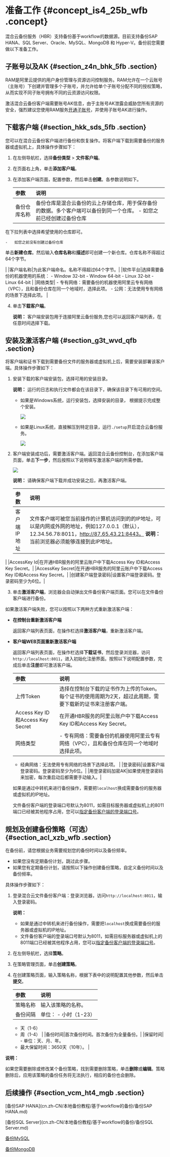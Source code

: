 # 准备工作 {#concept_is4_25b_wfb .concept}

混合云备份服务（HBR）支持备份基于workflow的数据源。目前支持备份SAP HANA、SQL Server、Oracle、MySQL、MongoDB 和 Hyper-V。备份前您需要做以下准备工作。

## 子账号以及AK {#section_z4n_bhk_5fb .section}

RAM是阿里云提供的用户身份管理与资源访问控制服务。RAM允许在一个云账号（主账号）下创建并管理多个子账号，并允许给单个子账号分配不同的授权策略，从而实现不同子账号拥有不同的云资源访问权限。

激活混合云备份客户端需要账号AK信息，由于主账号AK泄露会威胁您所有资源的安全，强烈建议您使用RAM服务[开通子账号](../../../../cn.zh-CN/最佳实践/用户权限管理.md)，并使用子账号AK进行操作。

## 下载客户端 {#section_hkk_sds_5fb .section}

您可以在混合云备份客户端进行备份和恢复操作。将客户端下载到需要备份的服务器或虚拟机上，具体操作步骤如下：

1.  在左侧导航栏，选择**备份类型** \> **文件客户端**。
2.  在页面右上角，单击**添加客户端**。
3.  在添加客户端页面，配置参数，然后单击**创建**。各参数说明如下。

    |参数|说明|
    |:-|:-|
    |备份仓库名称|备份仓库是混合云备份的云上存储仓库，用于保存备份的数据。多个客户端可以备份到同一个仓库。     -   如您之前已经创建过备份仓库

在下拉列表中选择希望使用的仓库即可。

    -   如您之前没有创建过备份仓库

单击**新建仓库**。然后输入**仓库名称**和**描述**即可创建一个新仓库。仓库名称不得超过64个字节。

 |
    |客户端名称|为此客户端命名。名称不得超过64个字节。|
    |软件平台|选择需要备份的机器使用的系统：     -   Window 32-bit
    -   Window 64-bit
    -   Linux 32-bit
    -   Linux 64-bit
 |
    |网络类型|     -   专有网络：需要备份的机器使用阿里云专有网络（VPC），且和备份仓库在同一个地域时，选择此项。
    -   公网：无法使用专有网络的场景下选择此项。
 |

4.  单击**下载客户端**。

    **说明：** 客户端安装包用于连接阿里云备份服务,您也可以返回客户端列表，在任意时间选择下载。


## 安装及激活客户端 {#section_g3t_wvd_qfb .section}

将客户端和证书下载到需要备份文件的服务器或虚拟机上后，需要安装部署该客户端。具体操作步骤如下：

1.  安装下载的客户端安装包，选择可用的安装目录。

    **说明：** 运行的日志和执行文件都会在该目录下，确保该目录下有可用的空间。

    -   如果是Windows系统，运行安装包，选择安装的目录， 根据提示完成整个安装。

        ![](http://static-aliyun-doc.oss-cn-hangzhou.aliyuncs.com/assets/img/83047/156576385135151_zh-CN.png)

    -   如果是Linux系统，直接解压到特定目录，运行`./setup`开启混合云备份服务。

        ![](http://static-aliyun-doc.oss-cn-hangzhou.aliyuncs.com/assets/img/83047/156576385135152_zh-CN.png)

2.  客户端安装成功后，需要激活客户端。返回混合云备份控制台，在添加客户端页面，单击**下一步**，然后按照以下说明填写激活客户端的所需参数。

    ![](http://static-aliyun-doc.oss-cn-hangzhou.aliyuncs.com/assets/img/83047/156576385240702_zh-CN.png)

    **说明：** 请确保客户端下载并成功安装之后，再激活客户端。

    |参数|说明|
    |:-|:-|
    |客户端IP地址|文件客户端可被您当前操作的计算机访问到的的IP地址，可以是内网或外网的地址，例如127.0.0.1（默认），12.34.56.78:8011，http://87.65.43.21:8443。 **说明：** 当前浏览器必须能够连接到此IP地址。

 |
    |AccessKey Id|在开通HBR服务的阿里云账户中下载Access Key ID和Access Key Secret。|
    |AccessKey Secret|在开通HBR服务的阿里云账户中下载Access Key ID和Access Key Secret。|
    |创建客户端登录密码|设置客户端登录密码。登录密码至少为6位。|

3.  单击**激活客户端**，浏览器会自动弹出文件备份客户端页面。您可以在文件备份客户端进行备份。

如果激活客户端失败，您可以按照以下两种方式重新激活客户端：

-   **在控制台重新激活客户端**

    返回客户端列表页面，在操作栏选择**激活客户端**，重新激活客户端。

-   **客户端WEB页面重新激活客户端**

    返回客户端列表页面，在操作栏选择**下载证书**，然后登录浏览器，访问`http://localhost:8011`，进入初始化注册界面。按照以下说明配置参数，完成后单击**注册**即可激活客户端。

    |参数|说明|
    |:-|:-|
    |上传Token|选择在控制台下载的证书作为上传的Token。每个证书的使用周期为2天，超过此周期，需要下载新的证书来注册客户端。|
    |Access Key ID和Access Key Secret|在开通HBR服务的阿里云账户中下载Access Key ID和Access Key Secret。|
    |网络类型|     -   专有网络：需要备份的机器使用阿里云专有网络（VPC），且和备份仓库在同一个地域时选择此项。
    -   经典网络：无法使用专有网络的场景下选择此项。
 |
    |登录密码|设置客户端登录密码。登录密码至少为6位。|
    |用登录密码加密AK|如果使用登录密码来加密，每次重启动后都需要手动输入。|

    如果是通过中转机来进行备份操作，需要把`localhost`换成需要备份的服务器或虚拟机的IP地址。

    文件备份客户端的登录端口号默认为8011，如需目标服务器或虚拟机上的8011端口已经被其他程序占用，您可以[指定备份客户端的登录端口号](../../../../cn.zh-CN/常见问题/本地备份相关问题/如何修改文件备份客户端的登录端口？.md)。


## 规划及创建备份策略（可选） {#section_acl_xzb_wfb .section}

在备份前，请您根据业务需要规划您的备份时间以及备份频率。

-   如果您没有定期备份计划，跳过此步骤。
-   如果您有定期备份计划，请按照以下操作创建备份策略，自定义备份时间以及备份频率。

具体操作步骤如下：

1.  登录混合云文件备份客户端：登录浏览器，访问`http://localhost:8011`，输入登录密码。

    **说明：** 

    -   如果是通过中转机来进行备份操作，需要把`localhost`换成需要备份的服务器或虚拟机的IP地址。
    -   文件备份客户端的登录端口号默认为8011，如需目标服务器或虚拟机上的8011端口已经被其他程序占用，您可以[指定备份客户端的登录端口号](../../../../cn.zh-CN/常见问题/本地备份相关问题/如何修改文件备份客户端的登录端口？.md)。
2.  在左侧导航栏，选择**策略**。
3.  在策略管理页面，单击**创建策略**。
4.  在创建策略页面，输入策略名称，根据下表中的说明配置其他参数，然后单击**提交**。

    |参数|说明|
    |:-|:-|
    |策略名称|输入该策略的名称。|
    |备份间隔|单位：     -   小时（1-23）
    -   天（1-6）
    -   周（1-4）
 |
    |备份时间|首次备份时间。首次备份为全量备份。|
    |保留时间|     -   单位：天、月、年。
    -   最大保留时间：3650天（10年）。
 |


**说明：** 

如果您需要删除或修改某个备份策略，找到需要删除策略，单击**删除**或**编辑**。策略删除后，应用该策略的备份任务将无法执行，相应的备份也会删除。

## 后续操作 {#section_vcm_ht4_mgb .section}

[备份SAP HANA](cn.zh-CN/本地备份教程/基于workflow的备份/备份SAP HANA.md)

[备份SQL Server](cn.zh-CN/本地备份教程/基于workflow的备份/备份SQL Server.md)

[备份MySQL](cn.zh-CN/本地备份教程/基于workflow的备份/备份MySQL.md)

[备份MongoDB](cn.zh-CN/本地备份教程/基于workflow的备份/备份MongoDB.md)

